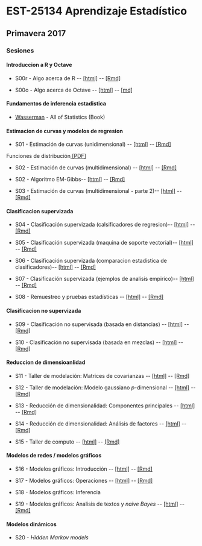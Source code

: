 # EST-25134 Aprendizaje Estadístico

## Primavera 2017

### Sesiones

#### Introduccion a R y Octave

* S00r - Algo acerca de R -- 
<a href="http://jcmartinezovando.github.io/cursos/EST25134/sesion_00r.html">[html]</a> -- <a href="https://github.com/jcmartinezovando/est25134_2017a/blob/master/sesiones/sesion_00r.Rmd">[Rmd]</a>

* S00o - Algo acerca de Octave -- 
<a href="http://jcmartinezovando.github.io/cursos/EST25134/sesion_00o.html">[html]</a> -- <a href="https://github.com/jcmartinezovando/est25134_2017a/blob/master/sesiones/sesion_00o.Rmd">[md]</a>

#### Fundamentos de inferencia estadistica

* <a href="https://github.com/jcmartinezovando/est25134_2017a/blob/master/Wasserman%20-%20All%20of%20Statistics%20(A%20Concise%20Corse)%20(Book)%20-%202005.pdf">Wasserman</a>  - All of Statistics (Book)

#### Estimacion de curvas y modelos de regresion

* S01 - Estimación de curvas (unidimensional) -- <a href="http://jcmartinezovando.github.io/cursos/EST25134/sesion_01.html">[html]</a> -- <a href="https://github.com/jcmartinezovando/est25134_2017a/blob/master/sesiones/sesion_01.Rmd">[Rmd]</a>

Funciones de distribución<a href="https://github.com/jcmartinezovando/est25134_2017a/blob/master/sesiones/sesion_01_prop.pdf"> [PDF]</a>

* S02 - Estimación de curvas (multidimensional) -- <a href="http://jcmartinezovando.github.io/cursos/EST25134/sesion_02.html">[html]</a> -- <a href="https://github.com/jcmartinezovando/est25134_2017a/blob/master/sesiones/sesion_02.Rmd">[Rmd]</a>   

* S02 - Algoritmo EM-Gibbs-- <a href="http://jcmartinezovando.github.io/cursos/EST25134/sesion_02_emgibbs.html">[html]</a> -- <a href="https://github.com/jcmartinezovando/est25134_2017a/blob/master/sesiones/sesion_02_emgibbs.Rmd">[Rmd]</a>   

* S03 - Estimación de curvas (multidimensional - parte 2)-- <a href="http://jcmartinezovando.github.io/cursos/EST25134/sesion_03.html">[html]</a> -- <a href="https://github.com/jcmartinezovando/est25134_2017a/blob/master/sesiones/sesion_03.Rmd">[Rmd]</a>   

#### Clasificacion supervizada

* S04 - Clasificación supervizada (calsificadores de regresion)-- <a href="http://jcmartinezovando.github.io/cursos/EST25134/sesion_04.html">[html]</a> -- <a href="https://github.com/jcmartinezovando/est25134_2017a/blob/master/sesiones/sesion_04.Rmd">[Rmd]</a>   

* S05 - Clasificación supervizada (maquina de soporte vectorial)-- <a href="http://jcmartinezovando.github.io/cursos/EST25134/sesion_05.html">[html]</a> -- <a href="https://github.com/jcmartinezovando/est25134_2017a/blob/master/sesiones/sesion_05.Rmd">[Rmd]</a>   

* S06 - Clasificación supervizada (comparacion estadistica de clasificadores)-- <a href="http://jcmartinezovando.github.io/cursos/EST25134/sesion_06.html">[html]</a> -- <a href="https://github.com/jcmartinezovando/est25134_2017a/blob/master/sesiones/sesion_06.Rmd">[Rmd]</a>   

* S07 - Clasificación supervizada (ejemplos de analisis empirico)-- <a href="http://jcmartinezovando.github.io/cursos/EST25134/sesion_07.html">[html]</a> -- <a href="https://github.com/jcmartinezovando/est25134_2017a/blob/master/sesiones/sesion_07.Rmd">[Rmd]</a>   

* S08 - Remuestreo y pruebas estadísticas -- <a href="http://jcmartinezovando.github.io/cursos/EST25134/sesion_08.html">[html]</a> -- <a href="https://github.com/jcmartinezovando/est25134_2017a/blob/master/sesiones/sesion_08.Rmd">[Rmd]</a>   

#### Clasificacion no supervizada

* S09 - Clasificación no supervisada (basada en distancias) -- <a href="http://jcmartinezovando.github.io/cursos/EST25134/sesion_09.html">[html]</a> -- <a href="https://github.com/jcmartinezovando/est25134_2017a/blob/master/sesiones/sesion_09.Rmd">[Rmd]</a>   

* S10 - Clasificación no supervisada (basada en mezclas) -- <a href="http://jcmartinezovando.github.io/cursos/EST25134/sesion_10.html">[html]</a> -- <a href="https://github.com/jcmartinezovando/est25134_2017a/blob/master/sesiones/sesion_10.Rmd">[Rmd]</a>   

#### Reduccion de dimensioanlidad

* S11 - Taller de modelación: Matrices de covarianzas -- <a href="http://jcmartinezovando.github.io/cursos/EST25134/sesion_11.html">[html]</a> -- <a href="https://github.com/jcmartinezovando/est25134_2017a/blob/master/sesiones/sesion_11.Rmd">[Rmd]</a>   

* S12 - Taller de modelación: Modelo gaussiano $p$-dimensional -- <a href="http://jcmartinezovando.github.io/cursos/EST25134/sesion_12.html">[html]</a> -- <a href="https://github.com/jcmartinezovando/est25134_2017a/blob/master/sesiones/sesion_12.Rmd">[Rmd]</a>   

* S13 - Reducción de dimensionalidad: Componentes principales -- <a href="http://jcmartinezovando.github.io/cursos/EST25134/sesion_13.html">[html]</a> -- <a href="https://github.com/jcmartinezovando/est25134_2017a/blob/master/sesiones/sesion_13.Rmd">[Rmd]</a>   

* S14 - Reducción de dimensionalidad: Análisis de factores -- <a href="http://jcmartinezovando.github.io/cursos/EST25134/sesion_14.html">[html]</a> -- <a href="https://github.com/jcmartinezovando/est25134_2017a/blob/master/sesiones/sesion_14.Rmd">[Rmd]</a>   

* S15 - Taller de computo -- <a href="http://jcmartinezovando.github.io/cursos/EST25134/sesion_15.html">[html]</a> -- <a href="https://github.com/jcmartinezovando/est25134_2017a/blob/master/sesiones/sesion_16.Rmd">[Rmd]</a>   

#### Modelos de redes / modelos gráficos

* S16 - Modelos gráficos: Introducción -- <a href="http://jcmartinezovando.github.io/cursos/EST25134/sesion_16.html">[html]</a> -- <a href="https://github.com/jcmartinezovando/est25134_2017a/blob/master/sesiones/sesion_16.Rmd">[Rmd]</a>   

* S17 - Modelos gráficos: Operaciones -- <a href="http://jcmartinezovando.github.io/cursos/EST25134/sesion_17.html">[html]</a> -- <a href="https://github.com/jcmartinezovando/est25134_2017a/blob/master/sesiones/sesion_17.Rmd">[Rmd]</a>   

* S18 - Modelos gráficos: Inferencia

* S19 - Modelos gráficos: Analisis de textos y *naive Bayes* -- <a href="http://jcmartinezovando.github.io/cursos/EST25134/sesion_19.html">[html]</a> -- <a href="https://github.com/jcmartinezovando/est25134_2017a/blob/master/sesiones/sesion_19.Rmd">[Rmd]</a>   


#### Modelos dinámicos

* S20 - *Hidden Markov models*




